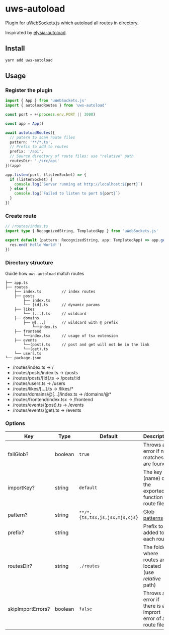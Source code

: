 # uws-autoload
Plugin for [uWebSockets.js](https://github.com/uNetworking/uWebSockets.js) which autoload all routes in directory.

Inspirated by [elysia-autoload](https://github.com/kravetsone/elysia-autoload).

## Install
```sh
yarn add uws-autoload
```

## Usage

### Register the plugin
```ts
import { App } from 'uWebSockets.js'
import { autoloadRoutes } from 'uws-autoload'

const port = +(process.env.PORT || 3000)

const app = App()

await autoloadRoutes({
  // patern to scan route files
  pattern: '**/*.ts',
  // Prefix to add to routes
  prefix: '/api',
  // Source directory of route files: use "relative" path
  routesDir: './src/api'
})(app)

app.listen(port, (listenSocket) => {
  if (listenSocket) {
    console.log(`Server running at http://localhost:${port}`)
  } else {
    console.log(`Failed to listen to port ${port}`)
  }
})
```

### Create route
```ts
// /routes/index.ts
import type { RecognizedString, TemplatedApp } from 'uWebSockets.js'

export default (pattern: RecognizedString, app: TemplatedApp) => app.get(pattern, (res, req) => {
  res.end('Hello World!')
})
```


### Directory structure

Guide how `uws-autoload` match routes

```
├── app.ts
├── routes
    ├── index.ts         // index routes
    ├── posts
        ├── index.ts
        └── [id].ts      // dynamic params
    ├── likes
        └── [...].ts     // wildcard
    ├── domains
        ├── @[...]       // wildcard with @ prefix
            └──index.ts
    ├── frontend
        └──index.tsx     // usage of tsx extension
    ├── events
        └──(post).ts     // post and get will not be in the link
        └──(get).ts
    └── users.ts
└── package.json
```

- /routes/index.ts → /
- /routes/posts/index.ts → /posts
- /routes/posts/[id].ts → /posts/:id
- /routes/users.ts → /users
- /routes/likes/[...].ts → /likes/\*
- /routes/domains/@[...]/index.ts → /domains/@\*
- /routes/frontend/index.tsx → /frontend
- /routes/events/(post).ts → /events
- /routes/events/(get).ts → /events

### Options

| Key               | Type    | Default                        | Description                                                         |
| ----------------- | --------| ------------------------------ | ------------------------------------------------------------------- |
| failGlob?         | boolean | `true`                         | Throws an error if no matches are found                             |
| importKey?        | string  | `default`                      | The key (name) of the exported function of route files              |
| pattern?          | string  | `**/*.{ts,tsx,js,jsx,mjs,cjs}` | [Glob patterns](https://en.wikipedia.org/wiki/Glob_(programming))   |
| prefix?           | string  | ` `                            | Prefix to be added to each route                                    |
| routesDir?        | string  | `./routes`                     | The folder where routes are located (use *relative* path)           |
| skipImportErrors? | boolean | `false`                        | Throws an error if there is an imprort error of a route file        |